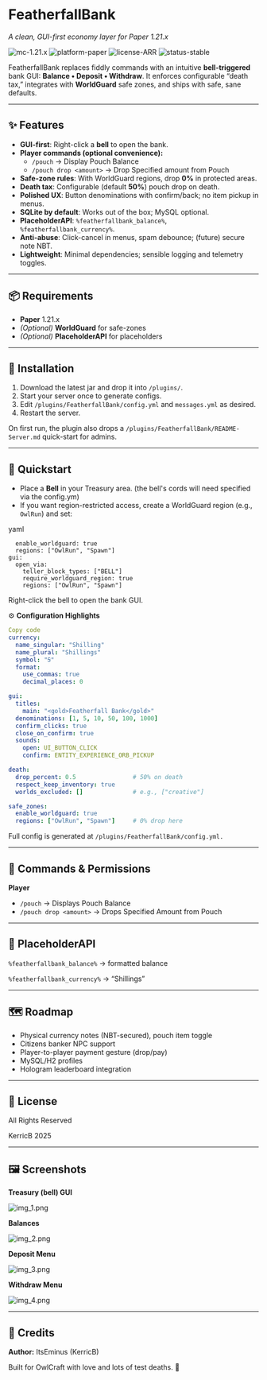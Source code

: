 # FeatherfallBank
*A clean, GUI-first economy layer for Paper 1.21.x*

![mc-1.21.x](https://img.shields.io/badge/MC-1.21.x-blue)
![platform-paper](https://img.shields.io/badge/Platform-Paper%20API-informational)
![license-ARR](https://img.shields.io/badge/License-ARR-green)
![status-stable](https://img.shields.io/badge/Status-Stable-success)

FeatherfallBank replaces fiddly commands with an intuitive **bell-triggered** bank GUI:
**Balance • Deposit • Withdraw**. It enforces configurable “death tax,” integrates with
**WorldGuard** safe zones, and ships with safe, sane defaults.


---

## ✨ Features

- **GUI-first**: Right-click a **bell** to open the bank.
- **Player commands (optional convenience):**
    - `/pouch` → Display Pouch Balance
    - `/pouch drop <amount>` → Drop Specified amount from Pouch
- **Safe-zone rules**: With WorldGuard regions, drop **0%** in protected areas.
- **Death tax**: Configurable (default **50%**) pouch drop on death.
- **Polished UX**: Button denominations with confirm/back; no item pickup in menus.
- **SQLite by default**: Works out of the box; MySQL optional.
- **PlaceholderAPI**: `%featherfallbank_balance%`, `%featherfallbank_currency%`.
- **Anti-abuse**: Click-cancel in menus, spam debounce; (future) secure note NBT.
- **Lightweight**: Minimal dependencies; sensible logging and telemetry toggles.


---

## 📦 Requirements

- **Paper** 1.21.x
- *(Optional)* **WorldGuard** for safe-zones
- *(Optional)* **PlaceholderAPI** for placeholders

---

## 🔧 Installation

1. Download the latest jar and drop it into `/plugins/`.
2. Start your server once to generate configs.
3. Edit `/plugins/FeatherfallBank/config.yml` and `messages.yml` as desired.
4. Restart the server.

On first run, the plugin also drops a `/plugins/FeatherfallBank/README-Server.md` quick-start
for admins.

---

## 🏦 Quickstart

- Place a **Bell** in your Treasury area. (the bell's cords will need specified via the config.ym)
- If you want region-restricted access, create a WorldGuard region (e.g., `OwlRun`) and set:

yaml
```safe_zones:
  enable_worldguard: true
  regions: ["OwlRun", "Spawn"]
gui:
  open_via:
    teller_block_types: ["BELL"]
    require_worldguard_region: true
    regions: ["OwlRun", "Spawn"]
```
Right-click the bell to open the bank GUI.

⚙️ **Configuration Highlights**
```yaml
Copy code
currency:
  name_singular: "Shilling"
  name_plural: "Shillings"
  symbol: "Ꞩ"
  format:
    use_commas: true
    decimal_places: 0

gui:
  titles:
    main: "<gold>Featherfall Bank</gold>"
  denominations: [1, 5, 10, 50, 100, 1000]
  confirm_clicks: true
  close_on_confirm: true
  sounds:
    open: UI_BUTTON_CLICK
    confirm: ENTITY_EXPERIENCE_ORB_PICKUP

death:
  drop_percent: 0.5                # 50% on death
  respect_keep_inventory: true
  worlds_excluded: []              # e.g., ["creative"]

safe_zones:
  enable_worldguard: true
  regions: ["OwlRun", "Spawn"]     # 0% drop here
```
Full config is generated at `/plugins/FeatherfallBank/config.yml.`

---

## 🔐 **Commands & Permissions**

**Player**
- `/pouch` → Displays Pouch Balance
- `/pouch drop <amount>` → Drops Specified Amount from Pouch

---

## 🧩 PlaceholderAPI

`%featherfallbank_balance%` → formatted balance

`%featherfallbank_currency%` → “Shillings”

---

## 🗺️ Roadmap

- Physical currency notes (NBT-secured), pouch item toggle
- Citizens banker NPC support
- Player-to-player payment gesture (drop/pay)
- MySQL/H2 profiles
- Hologram leaderboard integration

---

## 📜 License

All Rights Reserved

KerricB 2025

---

## 🖼️ Screenshots

**Treasury (bell) GUI**

![img_1.png](img_1.png)

**Balances** 

![img_2.png](img_2.png)

**Deposit Menu**

![img_3.png](img_3.png)

**Withdraw Menu**

![img_4.png](img_4.png)

---

## 🙏 Credits
**Author:** ItsEminus (KerricB)

Built for OwlCraft with love and lots of test deaths. 🦉




